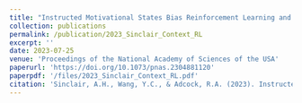 ```yaml
---
title: "Instructed Motivational States Bias Reinforcement Learning and Memory Formation"
collection: publications
permalink: /publication/2023_Sinclair_Context_RL
excerpt: ''
date: 2023-07-25
venue: 'Proceedings of the National Academy of Sciences of the USA'
paperurl: 'https://doi.org/10.1073/pnas.2304881120'
paperpdf: '/files/2023_Sinclair_Context_RL.pdf'
citation: 'Sinclair, A.H., Wang, Y.C., & Adcock, R.A. (2023). Instructed Motivational States Bias Reinforcement Learning and Memory Formation. Proc. Nat. Acad. Sci. USA, 120(31), e2304881120. DOI: https://doi.org/10.1073/pnas.2304881120'
---
```


